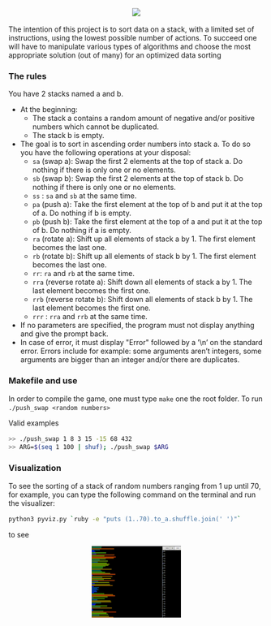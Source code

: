 <p align="center"><img src="https://game.42sp.org.br/static/assets/achievements/push_swape.png"> </p>

The intention of this project is to sort data on a stack, with a limited set of instructions, using the lowest possible number of actions. To succeed one will have to manipulate various types of algorithms and choose the most appropriate solution (out of many) for an optimized data sorting

### The rules
You have 2 stacks named a and b.
- At the beginning:
  - The stack a contains a random amount of negative and/or positive numbers which cannot be duplicated.
  - The stack b is empty.
- The goal is to sort in ascending order numbers into stack a. To do so you have the following operations at your disposal:
  - `sa` (swap a): Swap the first 2 elements at the top of stack a. Do nothing if there is only one or no elements.
  - `sb` (swap b): Swap the first 2 elements at the top of stack b. Do nothing if there is only one or no elements.
  - `ss` : `sa` and `sb` at the same time.
  - `pa` (push a): Take the first element at the top of b and put it at the top of a. Do nothing if b is empty.
  - `pb` (push b): Take the first element at the top of a and put it at the top of b. Do nothing if a is empty.
  - `ra` (rotate a): Shift up all elements of stack a by 1. The first element becomes the last one.
  - `rb` (rotate b): Shift up all elements of stack b by 1. The first element becomes the last one.
  - `rr`: `ra` and `rb` at the same time.
  - `rra` (reverse rotate a): Shift down all elements of stack a by 1. The last element becomes the first one.
  - `rrb` (reverse rotate b): Shift down all elements of stack b by 1. The last element becomes the first one.
  - `rrr` : `rra` and `rrb` at the same time.
- If no parameters are specified, the program must not display anything and give the prompt back.
- In case of error, it must display "Error" followed by a ’\n’ on the standard error. Errors include for example: some arguments aren’t integers, some arguments are bigger than an integer and/or there are duplicates.

### Makefile and use

In order to compile the game, one must type `make` one the root folder. To run `./push_swap <random numbers>` 

Valid examples
```bash
>> ./push_swap 1 8 3 15 -15 68 432
>> ARG=$(seq 1 100 | shuf); ./push_swap $ARG 
```

### Visualization
To see the sorting of a stack of random numbers ranging from 1 up until 70, for example, you can type the following command on the terminal and run the visualizer:
```bash
python3 pyviz.py `ruby -e "puts (1..70).to_a.shuffle.join(' ')"`
```
to see 
<p align="center"><img align="middle" src="https://raw.githubusercontent.com/mmuriloj/push_swap/main/visualization/push_swap_viz.gif" width=35% height=65% /></p>
